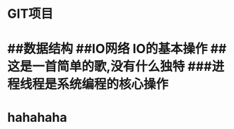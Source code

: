 # GIT项目
##数据结构
##IO网络
    IO的基本操作
##这是一首简单的歌,没有什么独特
###进程线程是系统编程的核心操作
=================================
# hahahaha